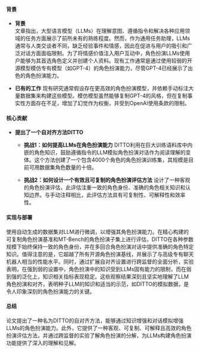 #### 背景
- **背景**       
    文章指出，大型语言模型（LLMs）在理解意图、遵循指令和解决各种应用领域的任务方面展示了前所未有的熟练程度。然而，作为通用任务助理，LLMs通常与人类交谈者不同，缺乏经验事件和情感，因此在促进与用户的吸引和广泛对话方面面临限制。为了将情感价值注入用户互动中，角色扮演LLMs使用户能够为其首选角色定义并创建个人资料。现有工作通常是通过使用较弱的开源模型模仿专有模型（如GPT-4）的角色扮演能力，尽管GPT-4已经展示了出色的角色扮演能力。

- **已有的工作**
    现有研究通常假设存在更高效的角色扮演模型，并依赖手动标注大量数据集来构建这些模型。模仿模型虽然能够复制GPT-4的风格，但在复制事实性方面存在不足，增加了幻觉作为权衡，并受到OpenAI使用条款的限制。

#### 核心贡献
- **提出了一个自对齐方法DITTO**
    - **挑战1：如何提高LLMs在角色扮演能力**
        DITTO利用在巨大训练语料库中内嵌的角色知识，鼓励遵循指令的LLM模拟角色扮演对话作为阅读理解的变体。这个方法创建了一个包含4000个角色的角色扮演训练集，其规模是目前可用数据集角色数量的十倍。

    - **挑战2：如何设计一个有效且可复制的角色扮演评估方法**
        设计了一种客观的角色扮演评估，此评估注重一致的角色身份、准确的角色相关知识和认知边界。与手动注释相比，此评估方法具有可复制性、可解释性和效率性。 

#### 实现与部署
使用自动生成的数据集对LLM进行微调，以增强其角色扮演能力。在精心构建的可复制角色扮演基准和MT-Bench的角色扮演子集上进行评估，DITTO在各种参数规模下始终保持一致的角色身份，并在多回合角色扮演对话中提供准确的角色特定知识。值得注意的是，它超越了所有开源角色扮演基线，并展示了与高级专有聊天机器人相当的性能水平。同时，通过扩展自对齐设置进行跨监督的全面分析，实验表明，在强到弱的设置中，角色扮演中的知识受到LLMs固有能力的限制，而在弱到强的泛化上，知识相关指标表现稳定。这些观察结果深刻且坚实地理解了LLM角色扮演和对齐，表明种子LLM的知识和适当的示范，如DITTO的模拟数据，是令人印象深刻的角色扮演能力的关键。

#### 总结
论文提出了一种名为DITTO的自对齐方法，能够通过知识增强和对话模拟增强LLMs的角色扮演能力。此外，它提供了一种客观、可复制、可解释且高效的角色扮演评估方法，并通过跨监督的实验了解角色扮演的分解，为LLMs构建角色扮演功能提供了深入的理解和见解。